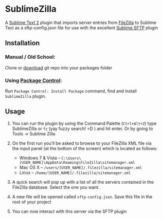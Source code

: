 SublimeZilla
============

A [Sublime Text 2](http://www.sublimetext.com/) plugin that imports server entries from [FileZilla](http://filezilla-project.org/) to Sublime Text as a sftp-config.json file for use with the excellent [Sublime SFTP](http://wbond.net/sublime_packages/sftp) plugin

## Installation

### Manual / Old School:
Clone or [download](https://github.com/ment4list/SublimeZilla/archive/master.zip) git repo into your packages folder

### Using [Package Control](http://wbond.net/sublime_packages/package_control):
Run `Package Control: Install Package` command, find and install `SublimeZilla` plugin.

## Usage

1. You can run the plugin by using the Command Palette (`Ctrl+Alt+Z`) type SublimeZilla or `fz` (yay fuzzy search! =D ) and hit enter. Or by going to Tools -> Sublime Zilla

2. On the first run you'll be asked to browse to your FileZilla XML file via the input panel (at the bottom of the screen) which is located as follows:

	* Windows 7 & Vista – `C:\Users\[USER_NAME]\AppData\Roaming\FileZilla\sitemanager.xml`
	* Mac OS X – `/users/[USER_NAME]/.filezilla/sitemanager.xml`
	* Linux – `/home/[USER_NAME]/.filezilla/sitemanager.xml`

3. A quick search will pop up with a list of all the servers contained in the FileZilla database. Select the one you want.

4. A new file will be opened called `sftp-config.json`. Save this file in the root of your project

5. You can now interact with this server via the SFTP plugin